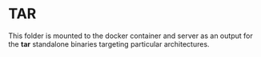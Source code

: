 # TAR

This folder is mounted to the docker container and server as an output for the **tar** standalone binaries targeting particular architectures.